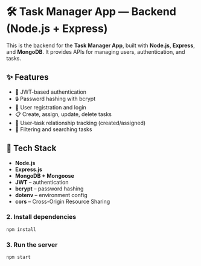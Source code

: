 # 🛠️ Task Manager App — Backend (Node.js + Express)

This is the backend for the **Task Manager App**, built with **Node.js**, **Express**, and **MongoDB**. It provides APIs for managing users, authentication, and tasks.

## ✨ Features

- 🔐 JWT-based authentication
- 🔒 Password hashing with bcrypt
- 👤 User registration and login
- 📋 Create, assign, update, delete tasks
- 📁 User-task relationship tracking (created/assigned)
- 🔎 Filtering and searching tasks

## 🧰 Tech Stack

- **Node.js**
- **Express.js**
- **MongoDB + Mongoose**
- **JWT** – authentication
- **bcrypt** – password hashing
- **dotenv** – environment config
- **cors** – Cross-Origin Resource Sharing

### 2. Install dependencies
 
```npm install```

### 3. Run the server

```npm start```

